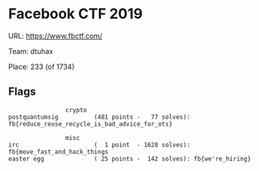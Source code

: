 # Facebook CTF 2019

URL: https://www.fbctf.com/

Team: dtuhax

Place: 233 (of 1734)

## Flags

```
                crypto
postquantumsig          (481 points -   77 solves): fb{reduce_reuse_recycle_is_bad_advice_for_ots}

                misc
irc                     (  1 point  - 1628 solves): fb{move_fast_and_hack_things
easter egg              ( 25 points -  142 solves): fb{we're_hiring}
```
